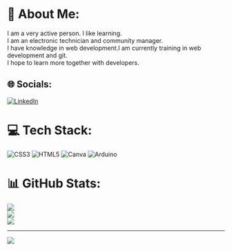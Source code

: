 # 💫 About Me:
I am a very active person. I like  learning.<br> I am an electronic technician and community manager.<br> I have knowledge in web development.I am currently training in web development and git.<br>I hope to learn more together with developers.


## 🌐 Socials:
[![LinkedIn](https://img.shields.io/badge/LinkedIn-%230077B5.svg?logo=linkedin&logoColor=white)](https://linkedin.com/in/https://www.linkedin.com/in/maria-guillermina-becerra-0b5b13224/?originalSubdomain=ar) 

# 💻 Tech Stack:
![CSS3](https://img.shields.io/badge/css3-%231572B6.svg?style=for-the-badge&logo=css3&logoColor=white) ![HTML5](https://img.shields.io/badge/html5-%23E34F26.svg?style=for-the-badge&logo=html5&logoColor=white) ![Canva](https://img.shields.io/badge/Canva-%2300C4CC.svg?style=for-the-badge&logo=Canva&logoColor=white) ![Arduino](https://img.shields.io/badge/-Arduino-00979D?style=for-the-badge&logo=Arduino&logoColor=white)
# 📊 GitHub Stats:
![](https://github-readme-stats.vercel.app/api?username=guilleb107&theme=dark&hide_border=false&include_all_commits=false&count_private=false)<br/>
![](https://github-readme-streak-stats.herokuapp.com/?user=guilleb107&theme=dark&hide_border=false)<br/>
![](https://github-readme-stats.vercel.app/api/top-langs/?username=guilleb107&theme=dark&hide_border=false&include_all_commits=false&count_private=false&layout=compact)

---
[![](https://visitcount.itsvg.in/api?id=guilleb107&icon=0&color=0)](https://visitcount.itsvg.in)

<!-- Proudly created with GPRM ( https://gprm.itsvg.in ) -->
